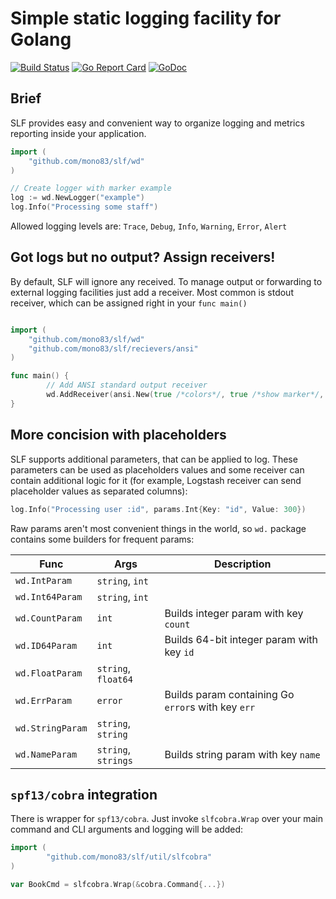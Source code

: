 # Simple static logging facility for Golang
[![Build Status](https://travis-ci.org/mono83/slf.svg)](https://travis-ci.org/mono83/slf)
[![Go Report Card](https://goreportcard.com/badge/github.com/mono83/slf)](https://goreportcard.com/report/github.com/mono83/slf)
[![GoDoc](https://godoc.org/github.com/mono83/slf?status.svg)](https://godoc.org/github.com/mono83/slf)

## Brief

SLF provides easy and convenient way to organize logging and metrics reporting inside your application.

```go
import (
    "github.com/mono83/slf/wd"
)

// Create logger with marker example
log := wd.NewLogger("example")
log.Info("Processing some staff")
```

Allowed logging levels are: `Trace`, `Debug`, `Info`, `Warning`, `Error`, `Alert`

## Got logs but no output? Assign receivers!

By default, SLF will ignore any received. To manage output or forwarding to external logging facilities just add
a receiver. Most common is stdout receiver, which can be assigned right in your `func main()`

```go

import (
    "github.com/mono83/slf/wd"
    "github.com/mono83/slf/recievers/ansi"
)

func main() {
        // Add ANSI standard output receiver 
        wd.AddReceiver(ansi.New(true /*colors*/, true /*show marker*/, false /*async*/))
}
```

## More concision with placeholders

SLF supports additional parameters, that can be applied to log. These parameters can be used as placeholders values and 
some receiver can contain additional logic for it (for example, Logstash receiver can send placeholder values as separated
columns):
 
```go
log.Info("Processing user :id", params.Int{Key: "id", Value: 300})
```

Raw params aren't most convenient things in the world, so `wd.` package contains some builders for frequent params:

| Func | Args | Description |
| ---- | ---- | ----------- |
|`wd.IntParam` | `string`, `int` | |
|`wd.Int64Param` | `string`, `int` | |
|`wd.CountParam` | `int` | Builds integer param with key `count` |
|`wd.ID64Param` | `int` | Builds 64-bit integer param with key `id` |
|`wd.FloatParam` | `string`, `float64` | |
|`wd.ErrParam` | `error` | Builds param containing Go `error`s with key `err` |
|`wd.StringParam` | `string`, `string` | |
|`wd.NameParam` | `string`, `strings` | Builds string param with key `name` |


## `spf13/cobra` integration

There is wrapper for `spf13/cobra`. Just invoke `slfcobra.Wrap` over your main command and CLI arguments and logging 
will be added:

```go
import (
        "github.com/mono83/slf/util/slfcobra"
)

var BookCmd = slfcobra.Wrap(&cobra.Command{...})
```
